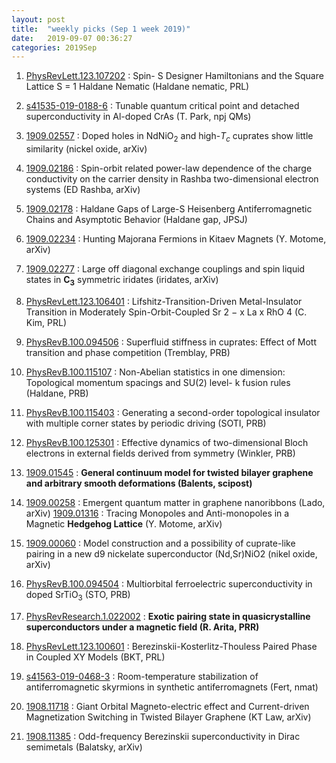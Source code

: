 ```yaml
---
layout: post
title:  "weekly picks (Sep 1 week 2019)"
date:   2019-09-07 00:36:27
categories: 2019Sep
---
```



1. [PhysRevLett.123.107202](https://link.aps.org/doi/10.1103/PhysRevLett.123.107202) : Spin- S Designer Hamiltonians and the Square Lattice S = 1 Haldane Nematic (Haldane nematic, PRL)


1. [s41535-019-0188-6](http://www.nature.com/articles/s41535-019-0188-6) : Tunable quantum critical point and detached superconductivity in Al-doped CrAs (T. Park, npj QMs)

1. [1909.02557](http://arxiv.org/abs/1909.02557) : Doped holes in NdNiO$_2$ and high-$T_c$ cuprates show little similarity (nickel oxide, arXiv)

1. [1909.02186](http://arxiv.org/abs/1909.02186) : Spin-orbit related power-law dependence of the charge conductivity on the carrier density in Rashba two-dimensional electron systems (ED Rashba, arXiv)

1. [1909.02178](http://arxiv.org/abs/1909.02178) : Haldane Gaps of Large-S Heisenberg Antiferromagnetic Chains and Asymptotic Behavior (Haldane gap, JPSJ)

1. [1909.02234](http://arxiv.org/abs/1909.02234) : Hunting Majorana Fermions in Kitaev Magnets (Y. Motome, arXiv)

1. [1909.02277](http://arxiv.org/abs/1909.02277) : Large off diagonal exchange couplings and spin liquid states in $\mathbf{C_3}$ symmetric iridates (iridates, arXiv)


1. [PhysRevLett.123.106401](https://link.aps.org/doi/10.1103/PhysRevLett.123.106401) : Lifshitz-Transition-Driven Metal-Insulator Transition in Moderately Spin-Orbit-Coupled Sr 2 − x La x RhO 4 (C. Kim, PRL) 

1. [PhysRevB.100.094506](https://link.aps.org/doi/10.1103/PhysRevB.100.094506) : Superfluid stiffness in cuprates: Effect of Mott transition and phase competition (Tremblay, PRB)

1. [PhysRevB.100.115107](https://link.aps.org/doi/10.1103/PhysRevB.100.115107) : Non-Abelian statistics in one dimension: Topological momentum spacings and SU(2) level- k fusion rules (Haldane, PRB)

1. [PhysRevB.100.115403](https://link.aps.org/doi/10.1103/PhysRevB.100.115403) : Generating a second-order topological insulator with multiple corner states by periodic driving (SOTI, PRB)

1. [PhysRevB.100.125301](https://link.aps.org/doi/10.1103/PhysRevB.100.125301) : Effective dynamics of two-dimensional Bloch electrons in external fields derived from symmetry (Winkler, PRB)

1. [1909.01545](http://arxiv.org/abs/1909.01545) : **General continuum model for twisted bilayer graphene and arbitrary smooth deformations (Balents, scipost)**


1. [1909.00258](http://arxiv.org/abs/1909.00258) : Emergent quantum matter in graphene nanoribbons (Lado, arXiv)
[1909.01316](http://arxiv.org/abs/1909.01316) : Tracing Monopoles and Anti-monopoles in a Magnetic **Hedgehog Lattice** (Y. Motome, arXiv)

1. [1909.00060](http://arxiv.org/abs/1909.00060) : Model construction and a possibility of cuprate-like pairing in a new d9 nickelate superconductor (Nd,Sr)NiO2 (nikel oxide, arXiv)

1. [PhysRevB.100.094504](https://journals.aps.org/prb/abstract/10.1103/PhysRevB.100.094504) : Multiorbital ferroelectric superconductivity in doped SrTiO$_3$ (STO, PRB)

1. [PhysRevResearch.1.022002](https://journals.aps.org/prresearch/pdf/10.1103/PhysRevResearch.1.022002) : **Exotic pairing state in quasicrystalline superconductors under a magnetic field (R. Arita, PRR)**

1. [PhysRevLett.123.100601](https://journals.aps.org/prl/abstract/10.1103/PhysRevLett.123.100601) : Berezinskii-Kosterlitz-Thouless Paired Phase in Coupled XY Models (BKT, PRL)


1. [s41563-019-0468-3](http://www.nature.com/articles/s41563-019-0468-3) : Room-temperature stabilization of antiferromagnetic skyrmions in synthetic antiferromagnets (Fert, nmat)



1. [1908.11718](http://arxiv.org/abs/1908.11718) : Giant Orbital Magneto-electric effect and Current-driven Magnetization Switching in Twisted Bilayer Graphene (KT Law, arXiv)

1. [1908.11385](http://arxiv.org/abs/1908.11385) : Odd-frequency Berezinskii superconductivity in Dirac semimetals (Balatsky, arXiv)

